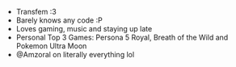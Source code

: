 - Transfem :3 
- Barely knows any code :P
- Loves gaming, music and staying up late
- Personal Top 3 Games: Persona 5 Royal, Breath of the Wild and Pokemon Ultra Moon
- @Amzoral on literally everything lol

<!---
Amzoral/Amzoral is a ✨ special ✨ repository because its `README.md` (this file) appears on your GitHub profile.
You can click the Preview link to take a look at your changes.
--->
